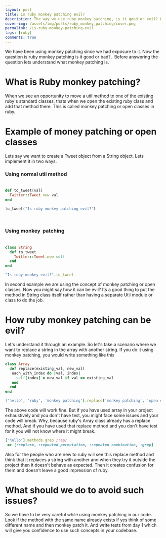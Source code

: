 ```yaml
---
layout: post
title: Is ruby monkey patching evil?
description: The way we use ruby monkey patching, is it good or evil? Lets understand through some examples.
cover-img: /assets/img/posts/ruby_monkey_patching/cover.png
permalink: /is-ruby-monkey-patching-evil
tags: [ruby]
comments: true
---
```


We have been using monkey patching since we had exposure to it. Now the question is ruby monkey patching is it good or bad?.  Before answering the question lets understand what monkey patching is.

# What is Ruby monkey patching?

When we see an opportunity to move a util method to one of the existing ruby's standard classes, thats when we open the existing ruby class and add that method there. This is called monkey patching or open classes in ruby.

# Example of money patching or open classes

Lets say we want to create a Tweet object from a String object. Lets implement it in two ways.

### Using normal util method<br><br>

```ruby
def to_tweet(val)
  Twitter::Tweet.new val
end

to_tweet("Is ruby monkey patching evil?")
```
<br>

### Using monkey  patching<br><br>

```ruby
class String
  def to_tweet
    Twitter::Tweet.new self
  end
end

"Is ruby monkey evil?".to_tweet
```

In second example we are using the concept of monkey patching or open classes. Now you might say how it can be evil? Its a good thing to put the method in String class itself rather than having a separate Util module or class to do the job.

# How ruby monkey patching can be evil?

Let's understand it through an example. So let's take a scenario where we want to replace a string in the array with another string. If you do it using monkey patching, you would write something like this

```ruby
class Array
  def replace(existing_val, new_val)
   each_with_index do |val, index|
     self[index] = new_val if val == existing_val
   end
  end
end

['hello', 'ruby', 'monkey patching'].replace('monkey patching', 'open classes')
```

The above code will work fine. But if you have used array in your project exhaustively and you don't have test, you might face some issues and your code will break. Why, because ruby's Array class already has a replace method, And if you have used that replace method and you don't have test for it you will not know where it might break.

```ruby
['hello'].methods.grep /rep/
 => [:replace, :repeated_permutation, :repeated_combination, :grep]
```

Also for the people who are new to ruby will see this replace method and think that it replaces a string with another and when they try it outside the project then it doesn't behave as expected. Then it creates confusion for them and doesn't leave a good impression of ruby.

# What should we do to avoid such issues?

So we have to be very careful while using monkey patching in our code. Look if the method with the same name already exists if yes think of some different name and then monkey patch it. And write tests from day 1 which will give you confidence to use such concepts in your codebase.

